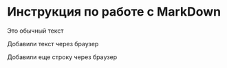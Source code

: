 # Инструкция по работе с MarkDown

Это обычный текст

 Добавили текст через браузер
 
 Добавили еще строку через брaузер
